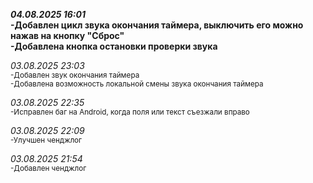 ***04.08.2025 16:01***  
**-Добавлен цикл звука окончания таймера, выключить его можно нажав на кнопку "Сброс"**  
**-Добавлена кнопка остановки проверки звука**

*03.08.2025 23:03*  
<sub>-Добавлен звук окончания таймера  
-Добавлена возможность локальной смены звука окончания таймера </sub>

*03.08.2025 22:35*  
<sub> -Исправлен баг на Android, когда поля или текст съезжали вправо </sub>

*03.08.2025 22:09*  
<sub> -Улучшен ченджлог </sub>

*03.08.2025 21:54*  
<sub> -Добавлен ченджлог </sub>
